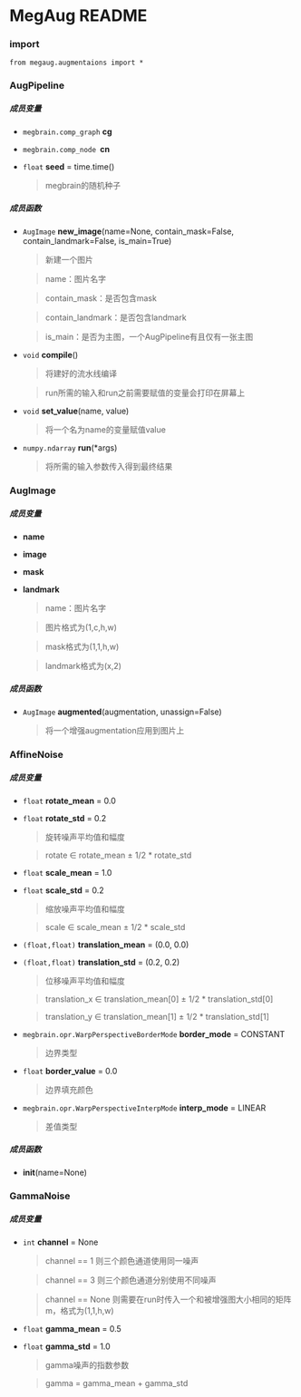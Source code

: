 # MegAug README

### import
```
from megaug.augmentaions import *
```


### AugPipeline
##### 成员变量
* `megbrain.comp_graph` **cg**

* `megbrain.comp_node `**cn**
    
* `float` **seed** = time.time()

    > megbrain的随机种子

##### 成员函数
* `AugImage` **new_image**(name=None, contain_mask=False, contain_landmark=False, is_main=True)

    > 新建一个图片
    
    > name：图片名字
    
    > contain_mask：是否包含mask
    
    > contain_landmark：是否包含landmark
    
    > is_main：是否为主图，一个AugPipeline有且仅有一张主图

* `void` **compile**()

    > 将建好的流水线编译
    
    > run所需的输入和run之前需要赋值的变量会打印在屏幕上

* `void` **set_value**(name, value)

    > 将一个名为name的变量赋值value

* `numpy.ndarray` **run**(*args)

    > 将所需的输入参数传入得到最终结果


### AugImage
##### 成员变量
* **name**
* **image**
* **mask**
* **landmark**

    > name：图片名字
    
    > 图片格式为(1,c,h,w)
    
    > mask格式为(1,1,h,w)
    
    > landmark格式为(x,2)

##### 成员函数
* `AugImage` **augmented**(augmentation, unassign=False)

    > 将一个增强augmentation应用到图片上


### AffineNoise
##### 成员变量
* `float` **rotate_mean** = 0.0
* `float` **rotate_std** = 0.2
    
    > 旋转噪声平均值和幅度

    > rotate ∈ rotate_mean ± 1/2 * rotate_std

* `float` **scale_mean** = 1.0
* `float` **scale_std** = 0.2

    > 缩放噪声平均值和幅度
    
    > scale ∈ scale_mean ± 1/2 * scale_std

* `(float,float)` **translation_mean** = (0.0, 0.0)
* `(float,float)` **translation_std** = (0.2, 0.2)

    > 位移噪声平均值和幅度
    
    > translation_x ∈ translation_mean[0] ± 1/2 * translation_std[0]
    
    > translation_y ∈ translation_mean[1] ± 1/2 * translation_std[1]

* `megbrain.opr.WarpPerspectiveBorderMode` **border_mode** = CONSTANT

    > 边界类型

* `float` **border_value** = 0.0

    > 边界填充颜色

* `megbrain.opr.WarpPerspectiveInterpMode` **interp_mode** = LINEAR

    > 差值类型

##### 成员函数
* **__init__**(name=None)


### GammaNoise
##### 成员变量
* `int` **channel** = None

    > channel == 1 则三个颜色通道使用同一噪声
    
    > channel == 3 则三个颜色通道分别使用不同噪声
    
    > channel == None 则需要在run时传入一个和被增强图大小相同的矩阵m，格式为(1,1,h,w)

* `float` **gamma_mean** = 0.5
* `float` **gamma_std** = 1.0

    > gamma噪声的指数参数
    
    > gamma = gamma_mean + gamma_std
